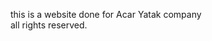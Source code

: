 this is a website done for Acar Yatak company                                                                                                                                                                                                                     
all rights reserved.
